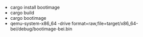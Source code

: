 - cargo install bootimage
- cargo build
- cargo bootimage
- qemu-system-x86_64 -drive format=raw,file=target/x86_64-bei/debug/bootimage-bei.bin